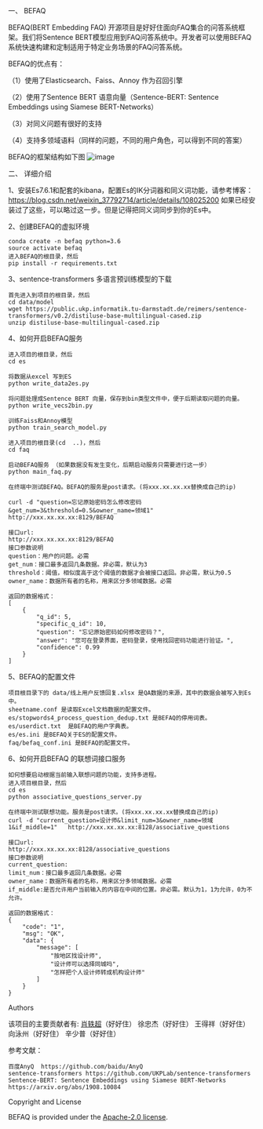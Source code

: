 一、 BEFAQ

BEFAQ(BERT Embedding FAQ) 开源项目是好好住面向FAQ集合的问答系统框架。我们将Sentence BERT模型应用到FAQ问答系统中。开发者可以使用BEFAQ系统快速构建和定制适用于特定业务场景的FAQ问答系统。

BEFAQ的优点有：

（1）使用了Elasticsearch、Faiss、Annoy 作为召回引擎

（2）使用了Sentence BERT 语意向量（Sentence-BERT: Sentence Embeddings using Siamese BERT-Networks）

（3）对同义问题有很好的支持

（4）支持多领域语料（同样的问题，不同的用户角色，可以得到不同的答案）


BEFAQ的框架结构如下图
![image](https://github.com/hhzrd/BEFAQ/blob/master/data/BEFAQ%20Framework.png)



二、 详细介绍

1、安装Es7.6.1和配套的kibana，配置Es的IK分词器和同义词功能，请参考博客：https://blog.csdn.net/weixin_37792714/article/details/108025200 如果已经安装过了这些，可以略过这一步。但是记得把同义词同步到你的Es中。


2、创建BEFAQ的虚拟环境

    conda create -n befaq python=3.6 
    source activate befaq
    进入BEFAQ的根目录，然后
    pip install -r requirements.txt

3、sentence-transformers 多语言预训练模型的下载

    首先进入到项目的根目录，然后
    cd data/model
    wget https://public.ukp.informatik.tu-darmstadt.de/reimers/sentence-transformers/v0.2/distiluse-base-multilingual-cased.zip
    unzip distiluse-base-multilingual-cased.zip


4、如何开启BEFAQ服务

    进入项目的根目录，然后
    cd es

    将数据从excel 写到ES
    python write_data2es.py

    将问题处理成Sentence BERT 向量，保存到bin类型文件中，便于后期读取问题的向量。
    python write_vecs2bin.py

    训练Faiss和Annoy模型
    python train_search_model.py

    进入项目的根目录(cd  ..)，然后
    cd faq

    启动BEFAQ服务 （如果数据没有发生变化，后期启动服务只需要进行这一步）
    python main_faq.py 

    在终端中测试BEFAQ。BEFAQ的服务是post请求。(将xxx.xx.xx.xx替换成自己的ip)
    
    curl -d "question=忘记原始密码怎么修改密码&get_num=3&threshold=0.5&owner_name=领域1"   http://xxx.xx.xx.xx:8129/BEFAQ
    
    接口url:
    http://xxx.xx.xx.xx:8129/BEFAQ
    接口参数说明
    question：用户的问题。必需
    get_num：接口最多返回几条数据。非必需，默认为3
    threshold：阈值，相似度高于这个阈值的数据才会被接口返回。非必需，默认为0.5
    owner_name：数据所有者的名称，用来区分多领域数据。必需
    
    返回的数据格式：
    [
        {
            "q_id": 5,
            "specific_q_id": 10,
            "question": "忘记原始密码如何修改密码？",
            "answer": "您可在登录界面，密码登录，使用找回密码功能进行验证。",
            "confidence": 0.99
        }
    ]


5、BEFAQ的配置文件

    项目根目录下的 data/线上用户反馈回复.xlsx 是QA数据的来源，其中的数据会被写入到Es中。
    sheetname.conf 是读取Excel文档数据的配置文件。
    es/stopwords4_process_question_dedup.txt 是BEFAQ的停用词表。
    es/userdict.txt  是BEFAQ的用户字典表。
    es/es.ini 是BEFAQ关于ES的配置文件。
    faq/befaq_conf.ini 是BEFAQ的配置文件。
    




6、如何开启BEFAQ 的联想词接口服务

    如何想要启动根据当前输入联想问题的功能，支持多进程。
    进入项目根目录，然后
    cd es
    python associative_questions_server.py

    在终端中测试联想功能。服务是post请求。(将xxx.xx.xx.xx替换成自己的ip)
    curl -d "current_question=设计师&limit_num=3&owner_name=领域1&if_middle=1"   http://xxx.xx.xx.xx:8128/associative_questions
    
    接口url:
    http://xxx.xx.xx.xx:8128/associative_questions
    接口参数说明
    current_question:
    limit_num：接口最多返回几条数据。必需
    owner_name：数据所有者的名称，用来区分多领域数据。必需
    if_middle:是否允许用户当前输入的内容在中间的位置。非必需。默认为1，1为允许，0为不允许。

    返回的数据格式：
    {
        "code": "1",
        "msg": "OK",
        "data": {
            "message": [
                "按地区找设计师",
                "设计师可以选择同城吗",
                "怎样把个人设计师转成机构设计师"
            ]
        }
    }

Authors

该项目的主要贡献者有:
[肖轶超](https://github.com/xiaoyichao)（好好住）
徐忠杰（好好住）
王得祥（好好住）
向泳州（好好住）
辛少普（好好住）

参考文献：

    百度AnyQ  https://github.com/baidu/AnyQ
    sentence-transformers https://github.com/UKPLab/sentence-transformers
    Sentence-BERT: Sentence Embeddings using Siamese BERT-Networks https://arxiv.org/abs/1908.10084

Copyright and License

BEFAQ is provided under the [Apache-2.0 license](https://github.com/baidu/AnyQ/blob/master/LICENSE).